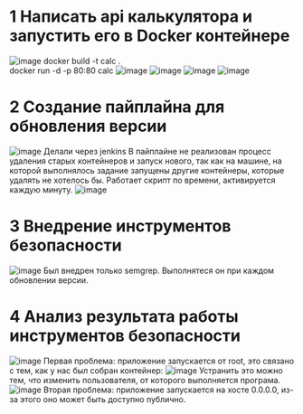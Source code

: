 # 1 Написать api калькулятора и запустить его в Docker контейнере
![image](https://github.com/user-attachments/assets/b6e00195-eb00-4e9f-b6e6-8a455b882f9a)
docker build -t calc . \
docker run -d -p 80:80 calc
![image](https://github.com/user-attachments/assets/4a36a5ef-4f29-49f7-9ca2-e7ada8202c07)
![image](https://github.com/user-attachments/assets/eafdd9e8-5c5c-4dcb-85fb-ce94dc6584d7)
![image](https://github.com/user-attachments/assets/e137bda4-cf27-4c9e-9688-888d0de3adcd)
![image](https://github.com/user-attachments/assets/0c0f3212-3599-4bed-bc2d-9bf5992dbeb7)

# 2 Создание пайплайна для обновления версии
![image](https://github.com/user-attachments/assets/1013c87a-6b6a-480b-b2cd-5b0c4506583e)
Делали через jenkins
В пайплайне не реализован процесс удаления старых контейнеров и запуск нового, так как на машине, на которой выполнялось задание запущены другие контейнеры, которые удалять не хотелось бы.
Работает скрипт по времени, активируется каждую минуту.
![image](https://github.com/user-attachments/assets/2a9aa748-7c54-4716-80ad-643e10b64419)

# 3 Внедрение инструментов безопасности
![image](https://github.com/user-attachments/assets/15a11670-b670-452a-9e69-bba7f632f5db)
Был внедрен только semgrep.
Выполнятеся он при каждом обновлении версии.

# 4 Анализ результата работы инструментов безопасности
![image](https://github.com/user-attachments/assets/bc574a37-f032-4c84-b483-793da7091b39)
Первая проблема: приложение запускается от root, это связано с тем, как у нас был собран контейнер:
![image](https://github.com/user-attachments/assets/a73819d4-571d-402c-93a2-21364afd4992)
Устранить это можно тем, что изменить пользователя, от которого выполняется програма.
![image](https://github.com/user-attachments/assets/cf25e994-7001-4c48-ac92-9cd603313279)
Вторая проблема: приложение запускается на хосте 0.0.0.0, из-за этого оно может быть доступно публично.
